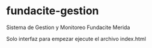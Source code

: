# fundacite-gestion
Sistema de Gestion y Monitoreo Fundacite Merida

Solo interfaz para empezar ejecute el archivo index.html
